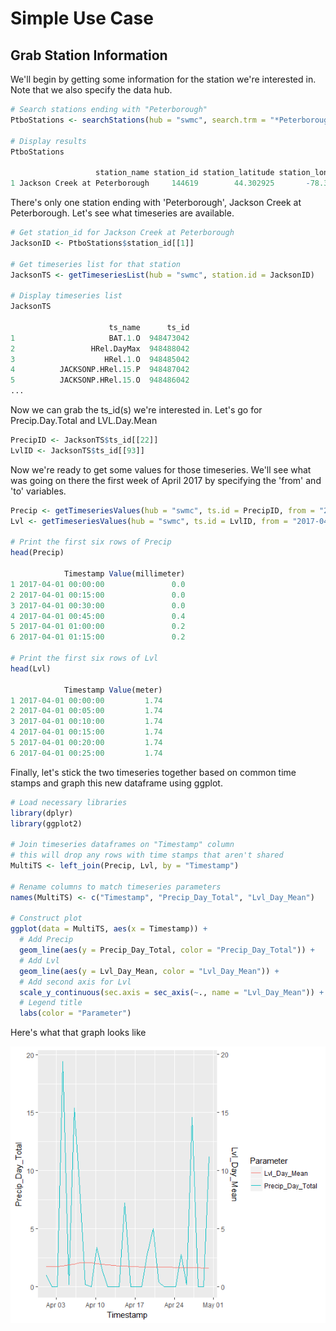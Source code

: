 Simple Use Case
================

Grab Station Information
------------------------

We'll begin by getting some information for the station we're interested in. Note that we also specify the data hub.

``` r
# Search stations ending with "Peterborough"
PtboStations <- searchStations(hub = "swmc", search.trm = "*Peterborough")

# Display results
PtboStations

                   station_name station_id station_latitude station_longitude
1 Jackson Creek at Peterborough     144619        44.302925       -78.3211367
```

There's only one station ending with 'Peterborough', Jackson Creek at Peterborough. Let's see what timeseries are available.

``` r
# Get station_id for Jackson Creek at Peterborough
JacksonID <- PtboStations$station_id[[1]]

# Get timeseries list for that station
JacksonTS <- getTimeseriesList(hub = "swmc", station.id = JacksonID)

# Display timeseries list
JacksonTS

                      ts_name      ts_id
1                     BAT.1.O  948473042
2                 HRel.DayMax  948488042
3                    HRel.1.O  948485042
4          JACKSONP.HRel.15.P  948487042
5          JACKSONP.HRel.15.O  948486042
...
```

Now we can grab the ts\_id(s) we're interested in. Let's go for Precip.Day.Total and LVL.Day.Mean

``` r
PrecipID <- JacksonTS$ts_id[[22]]
LvlID <- JacksonTS$ts_id[[93]]
```

Now we're ready to get some values for those timeseries. We'll see what was going on there the first week of April 2017 by specifying the 'from' and 'to' variables.

``` r
Precip <- getTimeseriesValues(hub = "swmc", ts.id = PrecipID, from = "2017-04-01", to = "2017-04-30")
Lvl <- getTimeseriesValues(hub = "swmc", ts.id = LvlID, from = "2017-04-01", to = "2017-04-30")

# Print the first six rows of Precip
head(Precip)

            Timestamp Value(millimeter)
1 2017-04-01 00:00:00               0.0
2 2017-04-01 00:15:00               0.0
3 2017-04-01 00:30:00               0.0
4 2017-04-01 00:45:00               0.4
5 2017-04-01 01:00:00               0.2
6 2017-04-01 01:15:00               0.2

# Print the first six rows of Lvl
head(Lvl)

            Timestamp Value(meter)
1 2017-04-01 00:00:00         1.74
2 2017-04-01 00:05:00         1.74
3 2017-04-01 00:10:00         1.74
4 2017-04-01 00:15:00         1.74
5 2017-04-01 00:20:00         1.74
6 2017-04-01 00:25:00         1.74
```

Finally, let's stick the two timeseries together based on common time stamps and graph this new dataframe using ggplot.

``` r
# Load necessary libraries 
library(dplyr)
library(ggplot2)

# Join timeseries dataframes on "Timestamp" column
# this will drop any rows with time stamps that aren't shared
MultiTS <- left_join(Precip, Lvl, by = "Timestamp")

# Rename columns to match timeseries parameters
names(MultiTS) <- c("Timestamp", "Precip_Day_Total", "Lvl_Day_Mean")

# Construct plot
ggplot(data = MultiTS, aes(x = Timestamp)) + 
  # Add Precip
  geom_line(aes(y = Precip_Day_Total, color = "Precip_Day_Total")) + 
  # Add Lvl
  geom_line(aes(y = Lvl_Day_Mean, color = "Lvl_Day_Mean")) + 
  # Add second axis for Lvl
  scale_y_continuous(sec.axis = sec_axis(~., name = "Lvl_Day_Mean")) + 
  # Legend title
  labs(color = "Parameter")
```

Here's what that graph looks like

![](simple_use_case_plot.png)
